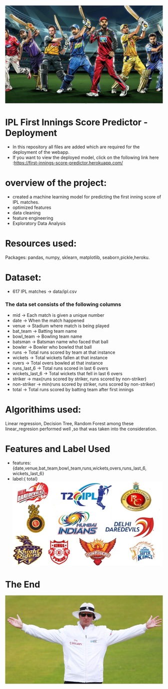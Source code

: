 ![ ](readme_images/ipl_@.jpg)
# IPL First Innings Score Predictor - Deployment
* In this repository all files are added which are required for the deployment of the webapp.
* If you want to view the deployed model, click on the following link here :https://first-innings-score-predictor.herokuapp.com/
# overview of the project:
* created a machine learning model for predicting the first inning score of IPL matches.
* optimized features
* data cleaning 
* feature engineering
* Exploratory Data Analysis
# Resources used:
Packages: pandas, numpy, sklearn, matplotlib, seaborn,pickle,heroku.
# Dataset:
* 617 IPL matches -> data/ipl.csv
### The data set consists of the following columns
* mid -> Each match is given a unique number
* date -> When the match happened
* venue -> Stadium where match is being played
* bat_team -> Batting team name
* bowl_team -> Bowling team name
* batsman -> Batsman name who faced that ball
* bowler -> Bowler who bowled that ball
* runs -> Total runs scored by team at that instance
* wickets -> Total wickets fallen at that instance
* overs -> Total overs bowled at that instance
* runs_last_6 -> Total runs scored in last 6 overs
* wickets_last_6 -> Total wickets that fell in last 6 overs
* striker -> max(runs scored by striker, runs scored by non-striker)
* non-striker -> min(runs scored by striker, runs scored by non-striker)
* total -> Total runs scored by batting team after first innings

# Algorithims used:
Linear regression, Decision Tree, Random Forest
among these linear_regresion performed well ,so that was taken into the consideration.

#  Features and Label Used
* features:{date,venue,bat_team,bowl_team,runs,wickets,overs,runs_last_6, wickets_last_6}
* label:{ total}
![ ](readme_images/Webp.net-resizeimage.jpg)



# The End
![ ](readme_images/Empire.jpg)






